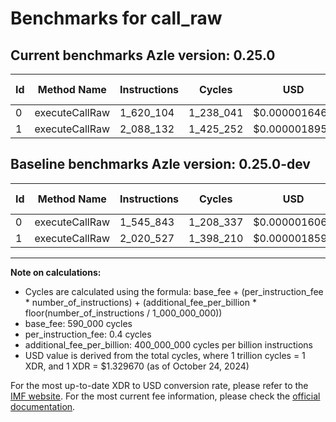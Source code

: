 # Benchmarks for call_raw

## Current benchmarks Azle version: 0.25.0

| Id  | Method Name    | Instructions | Cycles    | USD           | USD/Million Calls | Change                           |
| --- | -------------- | ------------ | --------- | ------------- | ----------------- | -------------------------------- |
| 0   | executeCallRaw | 1_620_104    | 1_238_041 | $0.0000016462 | $1.64             | <font color="red">+74_261</font> |
| 1   | executeCallRaw | 2_088_132    | 1_425_252 | $0.0000018951 | $1.89             | <font color="red">+67_605</font> |

## Baseline benchmarks Azle version: 0.25.0-dev

| Id  | Method Name    | Instructions | Cycles    | USD           | USD/Million Calls |
| --- | -------------- | ------------ | --------- | ------------- | ----------------- |
| 0   | executeCallRaw | 1_545_843    | 1_208_337 | $0.0000016067 | $1.60             |
| 1   | executeCallRaw | 2_020_527    | 1_398_210 | $0.0000018592 | $1.85             |

---

**Note on calculations:**

- Cycles are calculated using the formula: base_fee + (per_instruction_fee \* number_of_instructions) + (additional_fee_per_billion \* floor(number_of_instructions / 1_000_000_000))
- base_fee: 590_000 cycles
- per_instruction_fee: 0.4 cycles
- additional_fee_per_billion: 400_000_000 cycles per billion instructions
- USD value is derived from the total cycles, where 1 trillion cycles = 1 XDR, and 1 XDR = $1.329670 (as of October 24, 2024)

For the most up-to-date XDR to USD conversion rate, please refer to the [IMF website](https://www.imf.org/external/np/fin/data/rms_sdrv.aspx).
For the most current fee information, please check the [official documentation](https://internetcomputer.org/docs/current/developer-docs/gas-cost#execution).
